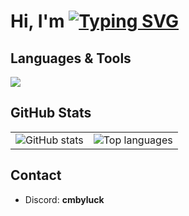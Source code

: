 # Hi, I'm [![Typing SVG](https://readme-typing-svg.demolab.com?font=Fira+Code&size=32&duration=2500&pause=1000&color=000000&center=false&vCenter=true&width=435&lines=murkov93)](https://git.io/typing-svg)

## Languages & Tools
<p align="left">
  <img src="https://skillicons.dev/icons?i=python,html,css,mysql" />
</p>


## GitHub Stats
<table>
  <tr>
    <td><img src="https://github-readme-stats.vercel.app/api?username=murkov93&show_icons=true&hide_border=true&theme=graywhite" alt="GitHub stats" /></td>
    <td><img src="https://github-readme-stats.vercel.app/api/top-langs/?username=murkov93&layout=compact&hide_border=true&theme=graywhite" alt="Top languages" /></td>
  </tr>
</table>


## Contact
- Discord: **cmbyluck**
